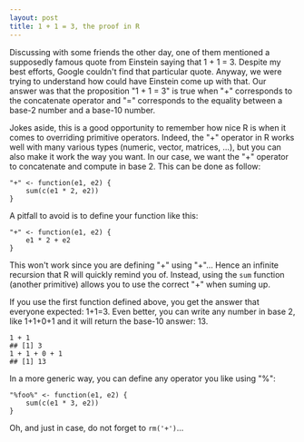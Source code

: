```yaml
---
layout: post
title: 1 + 1 = 3, the proof in R
---
```


Discussing with some friends the other day, one of them mentioned a supposedly famous quote from Einstein saying that 1 + 1 = 3. Despite my best efforts, Google couldn't find that particular quote. Anyway, we were trying to understand how could have Einstein come up with that. Our answer was that the proposition "1 + 1 = 3" is true when "+" corresponds to the concatenate operator and "=" corresponds to the equality between a base-2 number and a base-10 number.

Jokes aside, this is a good opportunity to remember how nice R is when it comes to overriding primitive operators. Indeed, the "+" operator in R works well with many various types (numeric, vector, matrices, ...), but you can also make it work the way you want. In our case, we want the "+" operator to concatenate and compute in base 2. This can be done as follow:


```
"+" <- function(e1, e2) {
    sum(c(e1 * 2, e2))
}
```

A pitfall to avoid is to define your function like this:

```
"+" <- function(e1, e2) {
    e1 * 2 + e2
}
```

This won't work since you are defining "+" using "+"... Hence an infinite recursion that R will quickly remind you of. Instead, using the `sum` function (another primitive) allows you to use the correct "+" when suming up.

If you use the first function defined above, you get the answer that everyone expected: 1+1=3. Even better, you can write any number in base 2, like 1+1+0+1 and it will return the base-10 answer: 13.


```
1 + 1
## [1] 3
1 + 1 + 0 + 1
## [1] 13
```

In a more generic way, you can define any operator you like using "%":

```
"%foo%" <- function(e1, e2) {
    sum(c(e1 * 3, e2))
}
```

Oh, and just in case, do not forget to `rm('+')`...

